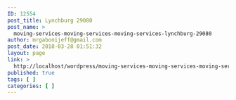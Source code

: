 ```yaml
---
ID: 12554
post_title: Lynchburg 29080
post_name: >
  moving-services-moving-services-moving-services-lynchburg-29080
author: mrgabonijeff@gmail.com
post_date: 2018-03-28 01:51:32
layout: page
link: >
  http://localhost/wordpress/moving-services-moving-services-moving-services-lynchburg-29080/
published: true
tags: [ ]
categories: [ ]
---
```

